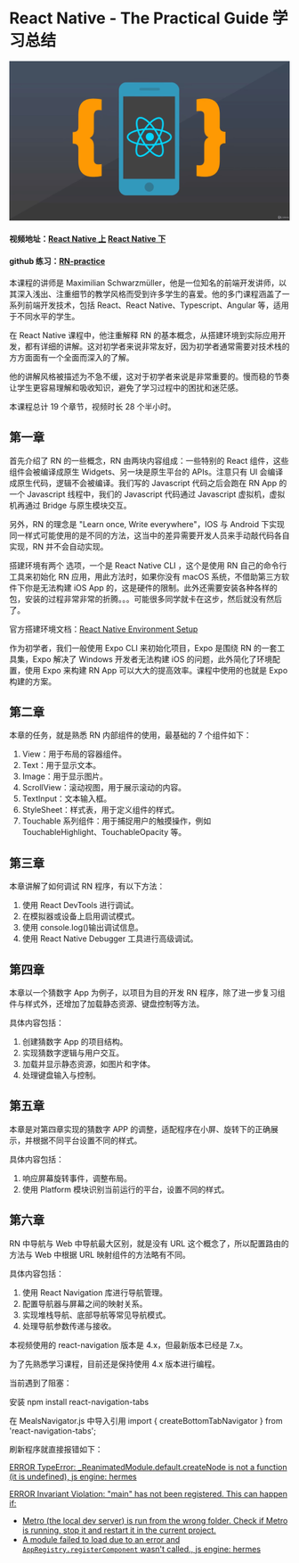 # React Native - The Practical Guide 学习总结

![](assets/docs/react-native/RN-pratical.jpg)

#### 视频地址：[React Native 上](https://www.bilibili.com/video/BV1FP4y1M7j2?p=1) [React Native 下](https://www.bilibili.com/video/BV18q4y1Y7M5?p=1)

#### github 练习：[RN-practice](https://github.com/linzhishui/RN-practice)

本课程的讲师是 Maximilian Schwarzmüller，他是一位知名的前端开发讲师，以其深入浅出、注重细节的教学风格而受到许多学生的喜爱。他的多门课程涵盖了一系列前端开发技术，包括 React、React Native、Typescript、Angular 等，适用于不同水平的学生。

在 React Native 课程中，他注重解释 RN 的基本概念，从搭建环境到实际应用开发，都有详细的讲解。这对初学者来说非常友好，因为初学者通常需要对技术栈的方方面面有一个全面而深入的了解。

他的讲解风格被描述为不急不缓，这对于初学者来说是非常重要的。慢而稳的节奏让学生更容易理解和吸收知识，避免了学习过程中的困扰和迷茫感。

本课程总计 19 个章节，视频时长 28 个半小时。

## 第一章

首先介绍了 RN 的一些概念，RN 由两块内容组成：一些特别的 React 组件，这些组件会被编译成原生 Widgets、另一块是原生平台的 APIs。注意只有 UI 会编译成原生代码，逻辑不会被编译。我们写的 Javascript 代码之后会跑在 RN App 的一个 Javascript 线程中，我们的 Javascript 代码通过 Javascript 虚拟机，虚拟机再通过 Bridge 与原生模块交互。

另外，RN 的理念是 "Learn once, Write everywhere"，IOS 与 Android 下实现同一样式可能使用的是不同的方法，这当中的差异需要开发人员来手动敲代码各自实现，RN 并不会自动实现。

搭建环境有两个 选项，一个是 React Native CLI ，这个是使用 RN 自己的命令行工具来初始化 RN 应用，用此方法时，如果你没有 macOS 系统，不借助第三方软件下你是无法构建 iOS App 的，这是硬件的限制。此外还需要安装各种各样的包，安装的过程非常非常的折腾。。。可能很多同学就卡在这步，然后就没有然后了。

官方搭建环境文档：[React Native Environment Setup](https://www.reactnative.cn/docs/environment-setup)

作为初学者，我们一般使用 Expo CLI 来初始化项目，Expo 是围绕 RN 的一套工具集，Expo 解决了 Windows 开发者无法构建 iOS 的问题，此外简化了环境配置，使用 Expo 来构建 RN App 可以大大的提高效率。课程中使用的也就是 Expo 构建的方案。

## 第二章

本章的任务，就是熟悉 RN 内部组件的使用，最基础的 7 个组件如下：

1. View：用于布局的容器组件。
2. Text：用于显示文本。
3. Image：用于显示图片。
4. ScrollView：滚动视图，用于展示滚动的内容。
5. TextInput：文本输入框。
6. StyleSheet：样式表，用于定义组件的样式。
7. Touchable 系列组件：用于捕捉用户的触摸操作，例如 TouchableHighlight、TouchableOpacity 等。

## 第三章

本章讲解了如何调试 RN 程序，有以下方法：

1. 使用 React DevTools 进行调试。
2. 在模拟器或设备上启用调试模式。
3. 使用 console.log()输出调试信息。
4. 使用 React Native Debugger 工具进行高级调试。

## 第四章

本章以一个猜数字 App 为例子，以项目为目的开发 RN 程序，除了进一步复习组件与样式外，还增加了加载静态资源、键盘控制等方法。

具体内容包括：

1. 创建猜数字 App 的项目结构。
2. 实现猜数字逻辑与用户交互。
3. 加载并显示静态资源，如图片和字体。
4. 处理键盘输入与控制。

## 第五章

本章是对第四章实现的猜数字 APP 的调整，适配程序在小屏、旋转下的正确展示，并根据不同平台设置不同的样式。

具体内容包括：

1. 响应屏幕旋转事件，调整布局。
2. 使用 Platform 模块识别当前运行的平台，设置不同的样式。

## 第六章

RN 中导航与 Web 中导航最大区别，就是没有 URL 这个概念了，所以配置路由的方法与 Web 中根据 URL 映射组件的方法略有不同。

具体内容包括：

1. 使用 React Navigation 库进行导航管理。
2. 配置导航器与屏幕之间的映射关系。
3. 实现堆栈导航、底部导航等常见导航模式。
4. 处理导航参数传递与接收。

本视频使用的 react-navigation 版本是 4.x，但最新版本已经是 7.x。

为了先熟悉学习课程，目前还是保持使用 4.x 版本进行编程。

当前遇到了阻塞：

安装 npm install react-navigation-tabs

在 MealsNavigator.js 中导入引用 import { createBottomTabNavigator } from 'react-navigation-tabs';

刷新程序就直接报错如下：

<u>ERROR TypeError: \_ReanimatedModule.default.createNode is not a function (it is undefined), js engine: hermes</u>

<u>ERROR Invariant Violation: "main" has not been registered. This can happen if:</u>

- <u>Metro (the local dev server) is run from the wrong folder. Check if Metro is running, stop it and restart it in the current project.</u>
- <u>A module failed to load due to an error and `AppRegistry.registerComponent` wasn't called., js engine: hermes</u>
